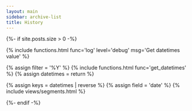 ```yaml
---
layout: main
sidebar: archive-list
title: History
---
```


{%- if site.posts.size > 0 -%}

  {% include functions.html func='log' level='debug' msg='Get datetimes value' %}

  {% assign filter = '%Y' %}
  {% include functions.html func='get_datetimes' %}
  {% assign datetimes = return %}

  {% assign keys = datetimes | reverse %}
  {% assign field = 'date' %}
  {% include views/segments.html %}

{%- endif -%}